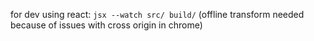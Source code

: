 for dev using react:
`jsx --watch src/ build/`
(offline transform needed because of issues with cross origin in chrome)
